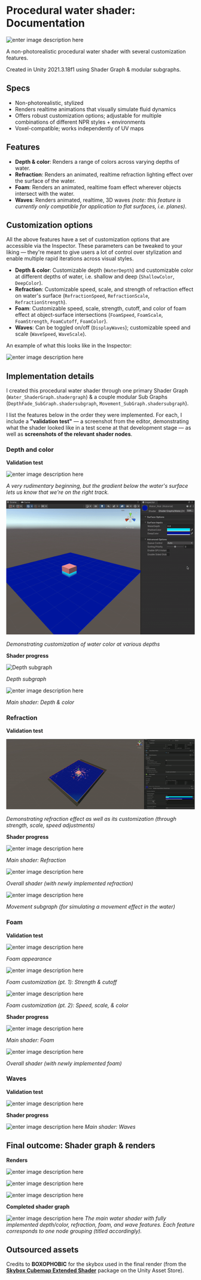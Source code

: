 # Procedural water shader: Documentation

![enter image description here](/gifs/recording-cubeswithBG.gif)

A non-photorealistic procedural water shader with several customization features.

Created in Unity 2021.3.18f1 using Shader Graph & modular subgraphs.

## Specs

- Non-photorealistic, stylized
- Renders realtime animations that visually simulate fluid dynamics
- Offers robust customization options; adjustable for multiple combinations of different NPR styles + environments
- Voxel-compatible; works independently of UV maps

## Features

 - **Depth & color**: Renders a range of colors across varying depths of water.
 - **Refraction**: Renders an animated, realtime refraction lighting effect over the surface of the water.
 - **Foam**: Renders an animated, realtime foam effect wherever objects intersect with the water.
 - **Waves**: Renders animated, realtime, 3D waves *(note: this feature is currently only compatible for application to flat surfaces, i.e. planes)*.

## Customization options

All the above features have a set of customization options that are accessible via the Inspector. These parameters can be tweaked to your liking — they're meant to give users a lot of control over stylization and enable multiple rapid iterations across visual styles.

- **Depth & color**: Customizable depth (`WaterDepth`) and customizable color at different depths of water, i.e. shallow and deep (`ShallowColor`, `DeepColor`).
- **Refraction**: Customizable speed, scale, and strength of refraction effect on water's surface (`RefractionSpeed`, `RefractionScale`, `RefractionStrength`).
- **Foam**: Customizable speed, scale, strength, cutoff, and color of foam effect at object-surface intersections (`FoamSpeed`, `FoamScale`, `FoamStrength`, `FoamCutoff`, `FoamColor`).
- **Waves**: Can be toggled on/off (`DisplayWaves`); customizable speed and scale (`WaveSpeed`, `WaveScale`).

An example of what this looks like in the Inspector:

![enter image description here](https://i.imgur.com/pynfxKm.png)

## Implementation details

I created this procedural water shader through one primary Shader Graph (`Water_ShaderGraph.shadergraph`) & a couple modular Sub Graphs (`DepthFade_SubGraph.shadersubgraph`, `Movement_SubGraph.shadersubgraph`).

I list the features below in the order they were implemented. For each, I include a **"validation test"** — a screenshot from the editor, demonstrating what the shader looked like in a test scene at that development stage — as well as **screenshots of the relevant shader nodes**.

### Depth and color

**Validation test**

![enter image description here](/gifs/colordepth.gif)

*A very rudimentary beginning, but the gradient below the water's surface lets us know that we're on the right track.*

![enter image description here](/gifs/colordepth_customization.gif)

*Demonstrating customization of water color at various depths*

**Shader progress**

![Depth subgraph](https://i.imgur.com/WyPXp2r.png)

*Depth subgraph*

![enter image description here](https://i.imgur.com/24OsVFw.png)

*Main shader: Depth & color*

### Refraction

**Validation test**

![enter image description here](/gifs/refraction.gif)

*Demonstrating refraction effect as well as its customization (through strength, scale, speed adjustments)*

**Shader progress**

![enter image description here](https://i.imgur.com/DchwKbk.png)

*Main shader: Refraction*

![enter image description here](https://i.imgur.com/hagplOd.png)

*Overall shader (with newly implemented refraction)*

![enter image description here](https://i.imgur.com/DSh8r92.png)

*Movement subgraph (for simulating a movement effect in the water)*

### Foam

**Validation test**

![enter image description here](/gifs/trimmed-foam-v2.gif)

*Foam appearance*

![enter image description here](/gifs/foam-custom1.gif)

*Foam customization (pt. 1): Strength & cutoff*

![enter image description here](/gifs/foam-custom2.gif)

*Foam customization (pt. 2): Speed, scale, & color*

**Shader progress**

![enter image description here](https://i.imgur.com/DmjpsFU.png)

*Main shader: Foam*

![enter image description here](https://i.imgur.com/3cQWUU4.png)

*Overall shader (with newly implemented foam)*

### Waves

**Validation test**

![enter image description here](/gifs/waves.gif)

**Shader progress**

![enter image description here](https://i.imgur.com/0eqTFAt.png)
*Main shader: Waves*

## Final outcome: Shader graph & renders

**Renders**

![enter image description here](/gifs/recording-cubeswithBG.gif)

![enter image description here](/gifs/watercubes_1.gif)

![enter image description here](/gifs/watercubes_2.gif)

**Completed shader graph**

![enter image description here](https://s12.gifyu.com/images/ScHiq.gif)
*The main water shader with fully implemented depth/color, refraction, foam, and wave features. Each feature corresponds to one node grouping (titled accordingly).*

## Outsourced assets

Credits to **BOXOPHOBIC** for the skybox used in the final render (from the [**Skybox Cubemap Extended Shader**](https://assetstore.unity.com/packages/vfx/shaders/free-skybox-extended-shader-107400) package on the Unity Asset Store).
